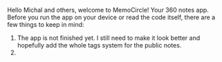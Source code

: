 Hello Michal and others, welcome to MemoCircle! Your 360 notes app.
Before you run the app on your device or read the code itself, there are a few things to keep in mind:
1. The app is not finished yet. I still need to make it look better and hopefully add the whole tags system for the public notes.
2. 
